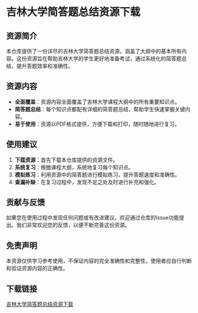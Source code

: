 # 吉林大学简答题总结资源下载

## 资源简介

本仓库提供了一份详尽的吉林大学简答题总结资源，涵盖了大纲中的基本所有内容。这份资源旨在帮助吉林大学的学生更好地准备考试，通过系统化的简答题总结，提升答题效率和准确性。

## 资源内容

- **全面覆盖**：资源内容全面覆盖了吉林大学课程大纲中的所有重要知识点。
- **简答题总结**：每个知识点都配有详细的简答题总结，帮助学生快速掌握关键内容。
- **易于使用**：资源以PDF格式提供，方便下载和打印，随时随地进行复习。

## 使用建议

1. **下载资源**：首先下载本仓库提供的资源文件。
2. **系统复习**：根据课程大纲，系统地复习每个知识点。
3. **模拟练习**：利用资源中的简答题进行模拟练习，提升答题速度和准确性。
4. **查漏补缺**：在复习过程中，发现不足之处及时进行补充和强化。

## 贡献与反馈

如果您在使用过程中发现任何问题或有改进建议，欢迎通过仓库的Issue功能提出。我们非常欢迎您的反馈，以便不断完善这份资源。

## 免责声明

本资源仅供学习参考使用，不保证内容的完全准确性和完整性。使用者应自行判断和验证资源内容的正确性。

## 下载链接

[吉林大学简答题总结资源下载](https://pan.quark.cn/s/15b092ba08e7)